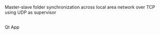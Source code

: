 Master-slave folder synchronization across local area network over TCP using UDP as supervisor<br/>Qt App